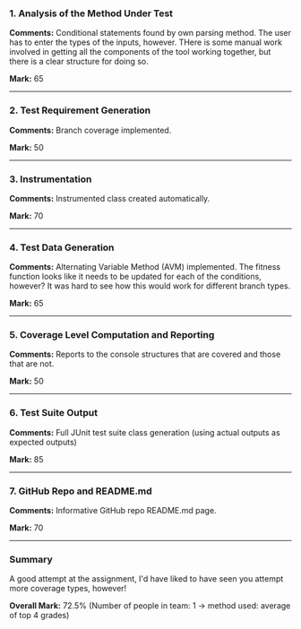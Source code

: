 ### 1. Analysis of the Method Under Test

__Comments:__ Conditional statements found by own parsing method. The user has
to enter the types of the inputs, however. THere is some manual work involved in
getting all the components of the tool working together, but there is a clear
structure for doing so. 

__Mark:__ 65

---

### 2. Test Requirement Generation

__Comments:__ Branch coverage implemented. 

__Mark:__ 50

---

### 3. Instrumentation

__Comments:__ Instrumented class created automatically. 

__Mark:__ 70

---

### 4. Test Data Generation

__Comments:__ Alternating Variable Method (AVM) implemented. The fitness
function looks like it needs to be updated for each of the conditions, however?
It was hard to see how this would work for different branch types.

__Mark:__ 65

---

### 5. Coverage Level Computation and Reporting

__Comments:__ Reports to the console structures that are covered and those that
are not. 

__Mark:__ 50

---

### 6. Test Suite Output

__Comments:__ Full JUnit test suite class generation (using actual outputs as
expected outputs)

__Mark:__ 85

---

### 7. GitHub Repo and README.md

__Comments:__ Informative GitHub repo README.md page.

__Mark:__ 70

---

### Summary

A good attempt at the assignment, I'd have liked to have seen you attempt more
coverage types, however!

__Overall Mark:__ 72.5% (Number of people in team: 1 -> method used: average of top 4 grades)